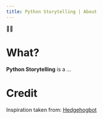 ```yaml
---
title: Python Storytelling | About
---
```


🐍📙

# What?
**Python Storytelling** is a ...

# Credit
Inspiration taken from:
[Hedgehogbot](http://hedgehogbot.digimakers.co.uk)